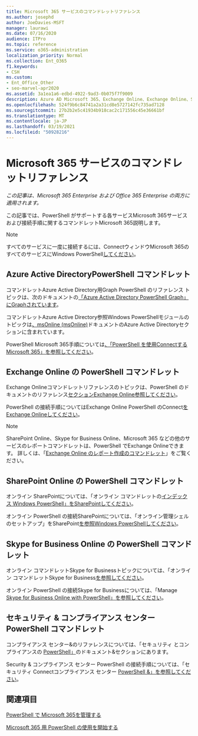 ```yaml
---
title: Microsoft 365 サービスのコマンドレットリファレンス
ms.author: josephd
author: JoeDavies-MSFT
manager: laurawi
ms.date: 07/16/2020
audience: ITPro
ms.topic: reference
ms.service: o365-administration
localization_priority: Normal
ms.collection: Ent_O365
f1.keywords:
- CSH
ms.custom:
- Ent_Office_Other
- seo-marvel-apr2020
ms.assetid: 3a1ea1a6-edbd-4922-9ad3-0b075f7f9009
description: Azure AD Microsoft 365、Exchange Online、Exchange Online、SharePoint Online、Skype for Business Online、およびセキュリティ & コンプライアンスの PowerShell コマンドレットリファレンスを&します。
ms.openlocfilehash: 524f9b6c84741a2a31cd8e5727142fc735ad7128
ms.sourcegitcommit: 27b2b2e5c41934b918cac2c171556c45e36661bf
ms.translationtype: MT
ms.contentlocale: ja-JP
ms.lasthandoff: 03/19/2021
ms.locfileid: "50928216"
---
```

# <a name="cmdlet-references-for-microsoft-365-services"></a>Microsoft 365 サービスのコマンドレットリファレンス 

*この記事は、Microsoft 365 Enterprise および Office 365 Enterprise の両方に適用されます。*

この記事では、PowerShell がサポートする各サービスMicrosoft 365サービスおよび接続手順に関するコマンドレットMicrosoft 365説明します。
  
> [!NOTE]
> すべてのサービスに一度に接続するには、ConnectウィンドウMicrosoft 365のすべてのサービスにWindows PowerShell[してください](connect-to-all-microsoft-365-services-in-a-single-windows-powershell-window.md)。
  
## <a name="azure-active-directory-powershell-cmdlets"></a>Azure Active DirectoryPowerShell コマンドレット

コマンドレットAzure Active Directory用Graph PowerShell のリファレンス トピックは、次のドキュメントの[「Azure Active Directory PowerShell Graph」にGraphされています](/powershell/azure/active-directory/install-adv2?view=azureadps-2.0)。

コマンドレットAzure Active Directory参照Windows PowerShellモジュールのトピックは[、msOnline (msOnline)](/powershell/azure/active-directory/overview?view=azureadps-1.0)ドキュメントのAzure Active Directoryセクションに含まれています。

PowerShell Microsoft 365手順については[、「PowerShell を使用ConnectするMicrosoft 365」を参照してください](connect-to-microsoft-365-powershell.md)。
  
## <a name="exchange-online-powershell-cmdlets"></a>Exchange Online の PowerShell コマンドレット

Exchange Onlineコマンドレットリファレンスのトピックは、PowerShell のドキュメントのリファレンス[セクションExchange Online参照してください](/powershell/exchange/exchange-online-powershell)。
  
PowerShell の接続手順についてはExchange Online PowerShell のConnect[をExchange Onlineしてください](/powershell/exchange/connect-to-exchange-online-powershell)。
  
> [!NOTE]
> SharePoint Online、Skype for Business Online、Microsoft 365 などの他のサービスのレポートコマンドレットは、PowerShell でExchange Onlineできます。 詳しくは、「[Exchange Online のレポート作成のコマンドレット](/powershell/exchange/exchange-online-powershell)」をご覧ください。 
  
## <a name="sharepoint-online-powershell-cmdlets"></a>SharePoint Online の PowerShell コマンドレット

オンライン SharePointについては、「オンライン コマンドレットの[インデックス Windows PowerShell」をSharePointしてください](/powershell/module/sharepoint-online/)。
  
オンライン PowerShell の接続SharePointについては、「オンライン管理シェルのセットアップ」をSharePoint[を参照Windows PowerShellしてください](/powershell/sharepoint/sharepoint-online/connect-sharepoint-online)。
  
## <a name="skype-for-business-online-powershell-cmdlets"></a>Skype for Business Online の PowerShell コマンドレット

オンライン コマンドレットSkype for Businessトピックについては、「オンライン コマンドレットSkype for Business[を参照してください](/previous-versions//mt228132(v=technet.10))。
  
オンライン PowerShell の接続Skype for Businessについては、「Manage [Skype for Business Online with PowerShell」を参照してください](manage-skype-for-business-online-with-microsoft-365-powershell.md)。

## <a name="security--compliance-center-powershell-cmdlets"></a>セキュリティ & コンプライアンス センター PowerShell コマンドレット

コンプライアンス センター&のリファレンスについては、「セキュリティ とコンプライアンスの [PowerShell」](/powershell/exchange/scc-powershell)のドキュメント&セクションにあります。
  
Security & コンプライアンス センター PowerShell の接続手順については、「セキュリティ Connectコンプライアンス センター [PowerShell &」を参照してください](/powershell/exchange/connect-to-scc-powershell)。

## <a name="see-also"></a>関連項目

[PowerShell で Microsoft 365を管理する](manage-microsoft-365-with-microsoft-365-powershell.md)
  
[Microsoft 365 用 PowerShell の使用を開始する](getting-started-with-microsoft-365-powershell.md)